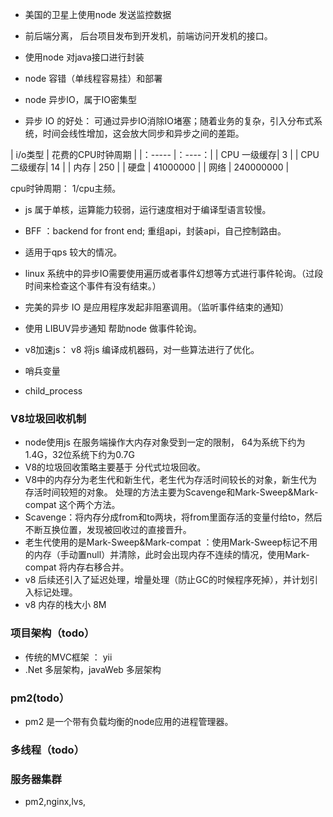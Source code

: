 - 美国的卫星上使用node 发送监控数据

- 前后端分离， 后台项目发布到开发机，前端访问开发机的接口。

- 使用node 对java接口进行封装
- node 容错（单线程容易挂）和部署
- node 异步IO，属于IO密集型
- 异步 IO 的好处： 可通过异步IO消除IO堵塞；随着业务的复杂，引入分布式系统，时间会线性增加，这会放大同步和异步之间的差距。

| i/o类型    | 花费的CPU时钟周期 |
|：-----     |：----：|
| CPU 一级缓存| 3 |
| CPU 二级缓存| 14 |
| 内存  |   250 |
| 硬盘  |   41000000 |
| 网络  |   240000000 |

cpu时钟周期： 1/cpu主频。

- js 属于单核，运算能力较弱，运行速度相对于编译型语言较慢。

- BFF ：backend for front end; 重组api，封装api，自己控制路由。
- 适用于qps 较大的情况。

- linux 系统中的异步IO需要使用遍历或者事件幻想等方式进行事件轮询。（过段时间来检查这个事件有没有结束。）
- 完美的异步 IO 是应用程序发起非阻塞调用。（监听事件结束的通知）
- 使用 LIBUV异步通知 帮助node 做事件轮询。

- v8加速js： v8 将js 编译成机器码，对一些算法进行了优化。

- 哨兵变量  
- child_process

### V8垃圾回收机制
- node使用js 在服务端操作大内存对象受到一定的限制， 64为系统下约为1.4G，32位系统下约为0.7G
- V8的垃圾回收策略主要基于 分代式垃圾回收。
- V8中的内存分为老生代和新生代，老生代为存活时间较长的对象，新生代为存活时间较短的对象。 处理的方法主要为Scavenge和Mark-Sweep&Mark-compat 这个两个方法。
- Scavenge：将内存分成from和to两块，将from里面存活的变量付给to，然后不断互换位置，发现被回收过的直接晋升。
- 老生代使用的是Mark-Sweep&Mark-compat ：使用Mark-Sweep标记不用的内存（手动置null）并清除，此时会出现内存不连续的情况，使用Mark-compat 将内存右移合并。
- v8 后续还引入了延迟处理，增量处理（防止GC的时候程序死掉），并计划引入标记处理。
- v8 内存的栈大小 8M


### 项目架构（todo）
- 传统的MVC框架 ： yii
- .Net 多层架构，javaWeb 多层架构

### pm2(todo）
- pm2 是一个带有负载均衡的node应用的进程管理器。


### 多线程（todo）

### 服务器集群
- pm2,nginx,lvs,
